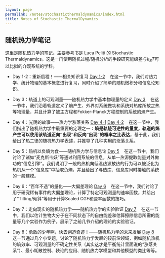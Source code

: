 ```yaml
---
layout: page
permalink: /notes/stochasticthermaldynamics/index.html
title: Notes of Stochastic ThermalDynamics
---
```



## 随机热力学笔记

这里是随机热力学的笔记，主要参考书是 Luca Peliti 的 Stochastic Thermaldynamics。这是一门使用随机过程/随机分析的手段研究能级差与$k_B T$可以比拟的介观系统的学科。


- Day 1-2：重新启程！——相关知识复习  [Day 1-2](https://zeroovector.github.io/notes/stochasticthermaldynamics_pdf/stm_day1-2.pdf)  &nbsp;&nbsp;  在这一节中，我们对热力学、统计物理的基本概念进行复习，同时介绍了简单的随机微积分和信息论知识。

- Day 3：轨道上的可观测量——随机热力学中基本物理量的定义   [Day 3](https://zeroovector.github.io/notes/stochasticthermaldynamics_pdf/stm_day3.pdf)  &nbsp;&nbsp;  在这一节中，我们沿着轨道定义了熵产生、外界对系统做功和系统对热库所放之热等物理量，并且计算了被主方程和Fokker-Planck方程控制的系统的熵产生。

- Day 4：光阴的故事——热力学涨落关系   [Day 4-1](https://zeroovector.github.io/notes/stochasticthermaldynamics_pdf/stm_day4_1.pdf)  [Day 4-2](https://zeroovector.github.io/notes/stochasticthermaldynamics_pdf/stm_day4_2.pdf)  &nbsp;&nbsp; 在这一节中，我们指出了随机热力学中最重要的定理之一：**熵是轨迹可逆性的量度，轨道的熵产生可以使用该轨道正向“出现“和反向“出现”的概率之比表达**，基于此，我们给出了热二律的随机热力学表述，并推导了几种实用的涨落关系。

- Day 5：热机以负熵为食——随机热力学与信息论    [Day 5](https://zeroovector.github.io/notes/stochasticthermaldynamics_pdf/stm_day5.pdf) &nbsp;&nbsp;   在这一节中，我们讨论了诸如“麦克斯韦妖”等通过利用系统的信息，从单一热源提取能量对外做功的“信息引擎”。我们说明了一般的热机向低温热源放热的行为可以被泛化为热机从一个“信息库”中抽取负熵，并且给出了与热库、信息库同时接触的系统的一般建模。

- Day 6：“百年不遇”的量化——大偏差理论    [Day 6](https://zeroovector.github.io/notes/stochasticthermaldynamics_pdf/stm_day6.pdf)  &nbsp;&nbsp; 在这一节中，我们讨论了用于研究稀有事件的大偏差理论，计算了特定可观测量的速率函数，并给出了“Tilting/倾斜”等用于计算Scaled CGF和速率函数的技巧。

- Day 7：走向现实的随机热力学——随机热力学的实验验证  [Day 7](https://zeroovector.github.io/notes/stochasticthermaldynamics_pdf/stm_day7.pdf) &nbsp;&nbsp;  在这一节中，我们以估计生物大分子在不同状态下的自由能差和估算擦除信息所需的能量等几个实验作为例子，展示了之前几节介绍的理论的实验验证。

- Day 8：勇敢的少年啊，快去创造奇迹！——随机热力学的未来发展   [Day 8](https://zeroovector.github.io/notes/stochasticthermaldynamics_pdf/stm_day8.pdf) &nbsp;&nbsp;  这一节通过几个小专题，讨论了随机热力学发展的较前沿领域，例如随机热机的熵效率、可观测量的不确定性关系（其实这才是平衡统计里面说的“涨落关系”）、最小耗散控制、鞅论的应用、随机热力学模型和其他模型的类比等等。




